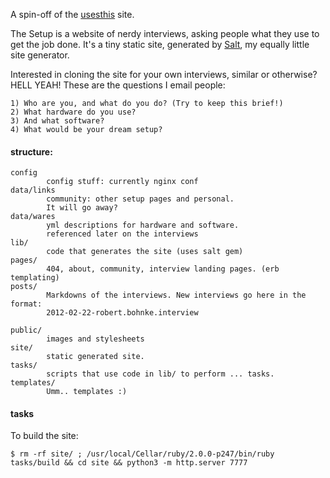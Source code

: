A spin-off of the [usesthis](http://usesthis.com/) site.

The Setup is a website of nerdy interviews, asking people what they use to get
the job done. It's a tiny static site, generated by
[Salt](http://github.com/waferbaby/salt/), my equally little site generator.

Interested in cloning the site for your own interviews, similar or otherwise?
HELL YEAH! These are the questions I email people:

	1) Who are you, and what do you do? (Try to keep this brief!)
	2) What hardware do you use?
	3) And what software?
	4) What would be your dream setup?

#### structure:

```
config
        config stuff: currently nginx conf
data/links
        community: other setup pages and personal.
        It will go away?
data/wares
        yml descriptions for hardware and software.
        referenced later on the interviews
lib/
        code that generates the site (uses salt gem)
pages/
        404, about, community, interview landing pages. (erb templating)
posts/
        Markdowns of the interviews. New interviews go here in the format:
        2012-02-22-robert.bohnke.interview

public/
        images and stylesheets
site/
        static generated site.
tasks/
        scripts that use code in lib/ to perform ... tasks.
templates/
        Umm.. templates :)
```

#### tasks

To build the site:

`$ rm -rf site/ ; /usr/local/Cellar/ruby/2.0.0-p247/bin/ruby tasks/build && cd site && python3 -m http.server 7777`
